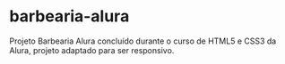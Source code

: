 # barbearia-alura
Projeto Barbearia Alura concluído durante o curso de HTML5 e CSS3 da Alura, projeto adaptado para ser responsivo.

